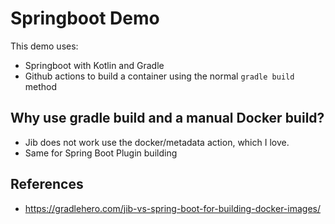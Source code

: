 # Springboot Demo

This demo uses:

- Springboot with Kotlin and Gradle
- Github actions to build a container using the normal `gradle build` method

## Why use gradle build and a manual Docker build?

- Jib does not work use the docker/metadata action, which I love.
- Same for Spring Boot Plugin building

## References

- https://gradlehero.com/jib-vs-spring-boot-for-building-docker-images/
